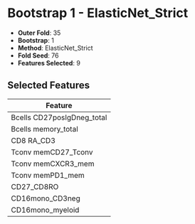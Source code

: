 # Bootstrap 1 - ElasticNet_Strict

- **Outer Fold**: 35
- **Bootstrap**: 1
- **Method**: ElasticNet_Strict
- **Fold Seed**: 76
- **Features Selected**: 9

## Selected Features

| Feature |
|---------|
| Bcells CD27posIgDneg_total |
| Bcells memory_total |
| CD8 RA_CD3 |
| Tconv memCD27_Tconv |
| Tconv memCXCR3_mem |
| Tconv memPD1_mem |
| CD27_CD8RO |
| CD16mono_CD3neg |
| CD16mono_myeloid |
